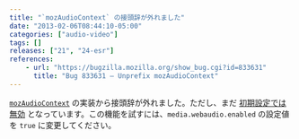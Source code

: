 ```yaml
---
title: "`mozAudioContext` の接頭辞が外れました"
date: "2013-02-06T08:44:10-05:00"
categories: ["audio-video"]
tags: []
releases: ["21", "24-esr"]
references:
    - url: "https://bugzilla.mozilla.org/show_bug.cgi?id=833631"
      title: "Bug 833631 – Unprefix mozAudioContext"
---
```

[`mozAudioContext`](https://developer.mozilla.org/docs/Web/API/AudioContext) の実装から接頭辞が外れました。ただし、まだ [初期設定では無効](https://bugzilla.mozilla.org/show_bug.cgi?id=788310) となっています。この機能を試すには、`media.webaudio.enabled` の設定値を `true` に変更してください。
